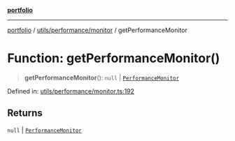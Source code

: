 [**portfolio**](../../../../README.md)

***

[portfolio](../../../../modules.md) / [utils/performance/monitor](../README.md) / getPerformanceMonitor

# Function: getPerformanceMonitor()

> **getPerformanceMonitor**(): `null` \| [`PerformanceMonitor`](../classes/PerformanceMonitor.md)

Defined in: [utils/performance/monitor.ts:192](https://github.com/tnorlund/Portfolio/blob/68e539b07fcffb5bd017356efc92a2650ce68f54/portfolio/utils/performance/monitor.ts#L192)

## Returns

`null` \| [`PerformanceMonitor`](../classes/PerformanceMonitor.md)
